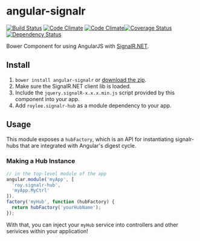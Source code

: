 
# angular-signalr 
[![Build Status](https://travis-ci.org/roylee0704/angular-signalr.svg?branch=master)](https://travis-ci.org/roylee0704/angular-socket-signalr)
[![Code Climate](https://codeclimate.com/github/roylee0704/angular-signalr/badges/gpa.svg)](https://codeclimate.com/github/roylee0704/angular-signalr)
[![Code Climate](https://codeclimate.com/github/roylee0704/angular-socket-signalr/badges/gpa.svg)](https://codeclimate.com/github/roylee0704/angular-socket-signalr)[![Coverage Status](https://coveralls.io/repos/roylee0704/angular-signalr/badge.svg?branch=master)](https://coveralls.io/r/roylee0704/angular-signalr?branch=master)
[![Dependency Status](https://gemnasium.com/roylee0704/angular-socket-signalr.svg)](https://gemnasium.com/roylee0704/angular-socket-signalr)


Bower Component for using AngularJS with [SignalR.NET](http://signalr.net/).


## Install

1. `bower install angular-signalr` or [download the zip](https://github.com/roylee0704/angular-signalr/archive/master.zip).
2. Make sure the SignalR.NET client lib is loaded.
3. Include the `jquery.signalR-x.x.x.min.js` script provided by this component into your app.
4. Add `roylee.signalr-hub` as a module dependency to your app.


## Usage

This module exposes a `hubFactory`, which is an API for instantiating
signalr-hubs that are integrated with Angular's digest cycle.



### Making a Hub Instance

```javascript
// in the top-level module of the app
angular.module('myApp', [
  'roy.signalr-hub',
  'myApp.MyCtrl'
]).
factory('myHub', function (hubFactory) {
  return hubFactory('yourHubName');
});
```

With that, you can inject your `myHub` service into controllers and
other serivices within your application!
